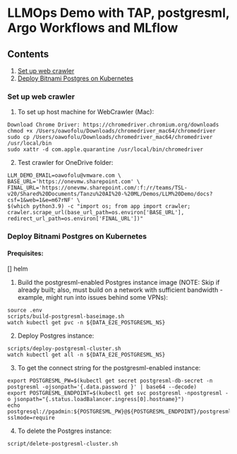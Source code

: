 # LLMOps Demo with TAP, postgresml, Argo Workflows and MLflow

## Contents
1. [Set up web crawler](#crawler)
2. [Deploy Bitnami Postgres on Kubernetes](#pg4k8s)

### Set up web crawler<a name="crawler"/>

1. To set up host machine for WebCrawler (Mac):
```
Download Chrome Driver: https://chromedriver.chromium.org/downloads
chmod +x /Users/oawofolu/Downloads/chromedriver_mac64/chromedriver
sudo cp /Users/oawofolu/Downloads/chromedriver_mac64/chromedriver /usr/local/bin
sudo xattr -d com.apple.quarantine /usr/local/bin/chromedriver
```

2. Test crawler for OneDrive folder:
```
LLM_DEMO_EMAIL=oawofolu@vmware.com \
BASE_URL='https://onevmw.sharepoint.com' \
FINAL_URL='https://onevmw.sharepoint.com/:f:/r/teams/TSL-v20/Shared%20Documents/Tanzu%20AI%20-%20ML/Demos/LLM%20Demo/docs?csf=1&web=1&e=m67rNF' \
$(which python3.9) -c "import os; from app import crawler; crawler.scrape_url(base_url_path=os.environ['BASE_URL'], redirect_url_path=os.environ['FINAL_URL'])"
```         

### Deploy Bitnami Postgres on Kubernetes<a name="pg4k8s"/>
#### Prequisites:
[] helm

1. Build the postgresml-enabled Postgres instance image
   (NOTE: Skip if already built; 
    also, must build on a network with sufficient bandwidth - example, might run into issues behind some VPNs):
```
source .env
scripts/build-postgresml-baseimage.sh
watch kubectl get pvc -n ${DATA_E2E_POSTGRESML_NS}
```

2. Deploy Postgres instance:
```
scripts/deploy-postgresml-cluster.sh
watch kubectl get all -n ${DATA_E2E_POSTGRESML_NS}
```

3. To get the connect string for the postgresml-enabled instance:
```
export POSTGRESML_PW=$(kubectl get secret postgresml-db-secret -n postgresml -ojsonpath='{.data.password }' | base64 --decode)
export POSTGRESML_ENDPOINT=$(kubectl get svc postgresml -npostgresml -o jsonpath="{.status.loadBalancer.ingress[0].hostname}")
echo postgresql://pgadmin:${POSTGRESML_PW}@${POSTGRESML_ENDPOINT}/postgresml?sslmode=require
```

4. To delete the Postgres instance:
```
script/delete-postgresml-cluster.sh
```